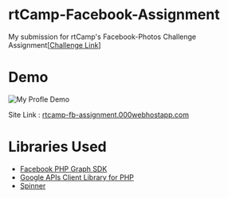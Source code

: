 # rtCamp-Facebook-Assignment

My submission for rtCamp's Facebook-Photos Challenge Assignment[[Challenge Link](https://careers.rtcamp.com/web-engineer/assignments/#facebook-challenge)]

# Demo

![My Profle Demo](https://github.com/shahnawaz7997/rtCamp-Facebook-Assignment/blob/master/images/myProfile.gif)

Site Link : [rtcamp-fb-assignment.000webhostapp.com](https://rtcamp-fb-assignment.000webhostapp.com/)

# Libraries Used

* [Facebook PHP Graph SDK](https://github.com/facebook/php-graph-sdk)
* [Google APIs Client Library for PHP](https://github.com/google/google-api-php-client)
* [Spinner](http://spin.js.org)





